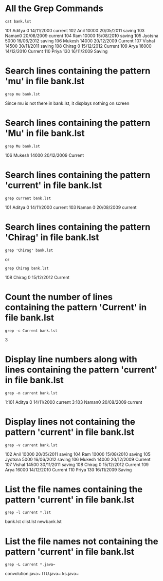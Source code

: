 # All the Grep Commands

```
cat bank.lst
```
101 Aditya 0 14/11/2000 current
102 Anil 10000 20/05/2011 saving
103 Naman0 20/08/2009 current
104 Ram 10000 15/08/2010 saving
105 Jyotsna 5000 16/06/2012 saving
106 Mukesh 14000 20/12/2009 Current
107 Vishal 14500 30/11/2011 saving
108 Chirag 0 15/12/2012 Current
109 Arya 16000 14/12/2010 Current
110 Priya 130 16/11/2009 Saving

# Search lines containing the pattern 'mu' in file bank.lst
```
grep mu bank.lst
```
Since mu is not there in bank.lst, it displays nothing on screen

# Search lines containing the pattern 'Mu' in file bank.lst
```
grep Mu bank.lst
```
106 Mukesh 14000 20/12/2009 Current

# Search lines containing the pattern 'current' in file bank.lst
```
grep current bank.lst
```
101 Aditya 0 14/11/2000 current
103 Naman 0 20/08/2009 current

# Search lines containing the pattern 'Chirag' in file bank.lst
```
grep 'Chirag' bank.lst
```
or
```
grep Chirag bank.lst
```
108 Chirag 0 15/12/2012 Current

# Count the number of lines containing the pattern 'Current' in file bank.lst
```
grep -c Current bank.lst
```
3

# Display line numbers along with lines containing the pattern 'current' in file bank.lst
```
grep -n current bank.lst
```
1:101 Aditya 0 14/11/2000 current
3:103 Naman0 20/08/2009 current

# Display lines not containing the pattern 'current' in file bank.lst
```
grep -v current bank.lst
```
102 Anil 10000 20/05/2011 saving
104 Ram 10000 15/08/2010 saving
105 Jyotsna 5000 16/06/2012 saving
106 Mukesh 14000 20/12/2009 Current
107 Vishal 14500 30/11/2011 saving
108 Chirag 0 15/12/2012 Current
109 Arya 16000 14/12/2010 Current
110 Priya 130 16/11/2009 Saving

# List the file names containing the pattern 'current' in file bank.lst
```
grep -l current *.lst
```
bank.lst
clist.lst
newbank.lst

# List the file names not containing the pattern 'current' in file bank.lst
```
grep -L current *.java~
```
convolution.java~
ITU.java~
ks.java~








